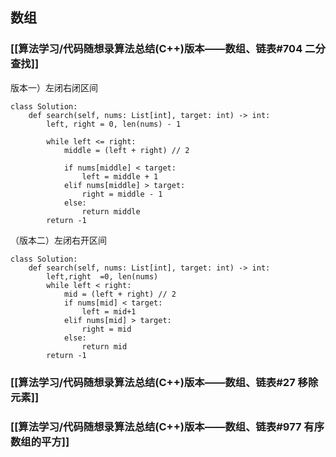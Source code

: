 ## 数组
### [[算法学习/代码随想录算法总结(C++)版本——数组、链表#704 二分查找]]
版本一）左闭右闭区间

```
class Solution:
    def search(self, nums: List[int], target: int) -> int:
        left, right = 0, len(nums) - 1
        
        while left <= right:
            middle = (left + right) // 2

            if nums[middle] < target:
                left = middle + 1
            elif nums[middle] > target:
                right = middle - 1
            else:
                return middle
        return -1
```

（版本二）左闭右开区间

```
class Solution:
    def search(self, nums: List[int], target: int) -> int:
        left,right  =0, len(nums)
        while left < right:
            mid = (left + right) // 2
            if nums[mid] < target:
                left = mid+1
            elif nums[mid] > target:
                right = mid
            else:
                return mid
        return -1
```
### [[算法学习/代码随想录算法总结(C++)版本——数组、链表#27 移除元素]]
### [[算法学习/代码随想录算法总结(C++)版本——数组、链表#977 有序数组的平方]]
